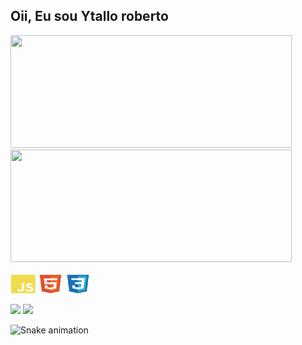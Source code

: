 ## Oii, Eu sou Ytallo roberto
<div>
<img height="180em" width="450" src="https://github-readme-stats.vercel.app/api?username=YtalloRoberto&show_icons=true&theme=tokyonight&include_all_commits=true&count_private=true"/>
<img height="180em" width="450"src="https://github-readme-stats.vercel.app/api/top-langs/?username=YtalloRoberto&layout=compact&langs_count=16&theme=tokyonight"/>
<div>
  <div style="display: inline_block"><br>
    <img align="center" alt="Rafa-Js" height="30" width="40" src="https://raw.githubusercontent.com/devicons/devicon/master/icons/javascript/javascript-plain.svg">
    <img align="center" alt="Rafa-HTML" height="30" width="40" src="https://raw.githubusercontent.com/devicons/devicon/master/icons/html5/html5-original.svg">
    <img align="center" alt="Rafa-CSS" height="30" width="40" src="https://raw.githubusercontent.com/devicons/devicon/master/icons/css3/css3-original.svg">
    </div>
<div><br>
  <a href = "mailto: ytallo.lobo@gmail.com"><img src="https://img.shields.io/badge/-Gmail-%23EA4335?style=for-the-badge&logo=gmail&logoColor=white" target="_blank"></a>
  <a href="https://www.linkedin.com/in/ytalloroberto/" target="_blank"><img src="https://img.shields.io/badge/-LinkedIn-%230077B5?style=for-the-badge&logo=linkedin&logoColor=white" target="_blank"></a>
  
  ![Snake animation](https://github.com/YtalloRoberto/rafaballerini/blob/output/github-contribution-grid-snake.svg)
  
</div>

